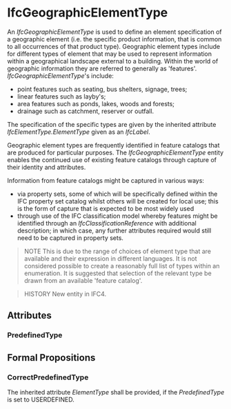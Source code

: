 # IfcGeographicElementType

An _IfcGeographicElementType_ is used to define an element specification of a geographic element (i.e. the specific product information, that is common to all occurrences of that product type). Geographic element types include for different types of element that may be used to represent information within a geographical landscape external to a building. Within the world of geographic information they are referred to generally as 'features'. _IfcGeographicElementType_'s include:

* point features such as seating, bus shelters, signage, trees;
* linear features such as layby's;
* area features such as ponds, lakes, woods and forests;
* drainage such as catchment, reserver or outfall.
<!-- end of definition -->
The specification of the specific types are given by the inherited attribute _IfcElementType.ElementType_ given as an _IfcLabel_.

Geographic element types are frequently identified in feature catalogs that are produced for particular purposes. The _IfcGeographicElementType_ entity enables the continued use of existing feature catalogs through capture of their identity and attributes.

Information from feature catalogs might be captured in various ways:

* via property sets, some of which will be specifically defined within the IFC property set catalog whilst others will be created for local use; this is the form of capture that is expected to be most widely used
* through use of the IFC classification model whereby features might be identified through an _IfcClassificationReference_ with additional description; in which case, any further attributes required would still need to be captured in property sets.

> NOTE This is due to the range of choices of element type that are available and their expression in different languages. It is not considered possible to create a reasonably full list of types within an enumeration. It is suggested that selection of the relevant type be drawn from an available 'feature catalog'.

> HISTORY New entity in IFC4.

## Attributes

### PredefinedType


## Formal Propositions

### CorrectPredefinedType
The inherited attribute _ElementType_ shall be provided, if the _PredefinedType_ is set to USERDEFINED.
